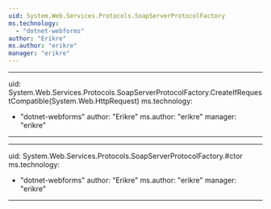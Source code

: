 ```yaml
---
uid: System.Web.Services.Protocols.SoapServerProtocolFactory
ms.technology: 
  - "dotnet-webforms"
author: "Erikre"
ms.author: "erikre"
manager: "erikre"
---
```


---
uid: System.Web.Services.Protocols.SoapServerProtocolFactory.CreateIfRequestCompatible(System.Web.HttpRequest)
ms.technology: 
  - "dotnet-webforms"
author: "Erikre"
ms.author: "erikre"
manager: "erikre"
---

---
uid: System.Web.Services.Protocols.SoapServerProtocolFactory.#ctor
ms.technology: 
  - "dotnet-webforms"
author: "Erikre"
ms.author: "erikre"
manager: "erikre"
---
